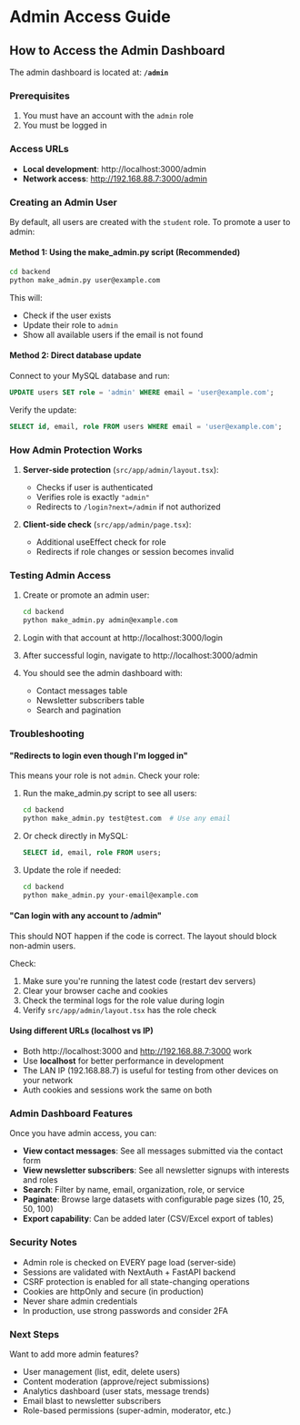 # Admin Access Guide

## How to Access the Admin Dashboard

The admin dashboard is located at: **`/admin`**

### Prerequisites

1. You must have an account with the `admin` role
2. You must be logged in

### Access URLs

- **Local development**: http://localhost:3000/admin
- **Network access**: http://192.168.88.7:3000/admin

### Creating an Admin User

By default, all users are created with the `student` role. To promote a user to admin:

#### Method 1: Using the make_admin.py script (Recommended)

```bash
cd backend
python make_admin.py user@example.com
```

This will:

- Check if the user exists
- Update their role to `admin`
- Show all available users if the email is not found

#### Method 2: Direct database update

Connect to your MySQL database and run:

```sql
UPDATE users SET role = 'admin' WHERE email = 'user@example.com';
```

Verify the update:

```sql
SELECT id, email, role FROM users WHERE email = 'user@example.com';
```

### How Admin Protection Works

1. **Server-side protection** (`src/app/admin/layout.tsx`):

   - Checks if user is authenticated
   - Verifies role is exactly `"admin"`
   - Redirects to `/login?next=/admin` if not authorized

2. **Client-side check** (`src/app/admin/page.tsx`):
   - Additional useEffect check for role
   - Redirects if role changes or session becomes invalid

### Testing Admin Access

1. Create or promote an admin user:

   ```bash
   cd backend
   python make_admin.py admin@example.com
   ```

2. Login with that account at http://localhost:3000/login

3. After successful login, navigate to http://localhost:3000/admin

4. You should see the admin dashboard with:
   - Contact messages table
   - Newsletter subscribers table
   - Search and pagination

### Troubleshooting

#### "Redirects to login even though I'm logged in"

This means your role is not `admin`. Check your role:

1. Run the make_admin.py script to see all users:

   ```bash
   cd backend
   python make_admin.py test@test.com  # Use any email
   ```

2. Or check directly in MySQL:

   ```sql
   SELECT id, email, role FROM users;
   ```

3. Update the role if needed:
   ```bash
   cd backend
   python make_admin.py your-email@example.com
   ```

#### "Can login with any account to /admin"

This should NOT happen if the code is correct. The layout should block non-admin users.

Check:

1. Make sure you're running the latest code (restart dev servers)
2. Clear your browser cache and cookies
3. Check the terminal logs for the role value during login
4. Verify `src/app/admin/layout.tsx` has the role check

#### Using different URLs (localhost vs IP)

- Both http://localhost:3000 and http://192.168.88.7:3000 work
- Use **localhost** for better performance in development
- The LAN IP (192.168.88.7) is useful for testing from other devices on your network
- Auth cookies and sessions work the same on both

### Admin Dashboard Features

Once you have admin access, you can:

- **View contact messages**: See all messages submitted via the contact form
- **View newsletter subscribers**: See all newsletter signups with interests and roles
- **Search**: Filter by name, email, organization, role, or service
- **Paginate**: Browse large datasets with configurable page sizes (10, 25, 50, 100)
- **Export capability**: Can be added later (CSV/Excel export of tables)

### Security Notes

- Admin role is checked on EVERY page load (server-side)
- Sessions are validated with NextAuth + FastAPI backend
- CSRF protection is enabled for all state-changing operations
- Cookies are httpOnly and secure (in production)
- Never share admin credentials
- In production, use strong passwords and consider 2FA

### Next Steps

Want to add more admin features?

- User management (list, edit, delete users)
- Content moderation (approve/reject submissions)
- Analytics dashboard (user stats, message trends)
- Email blast to newsletter subscribers
- Role-based permissions (super-admin, moderator, etc.)

